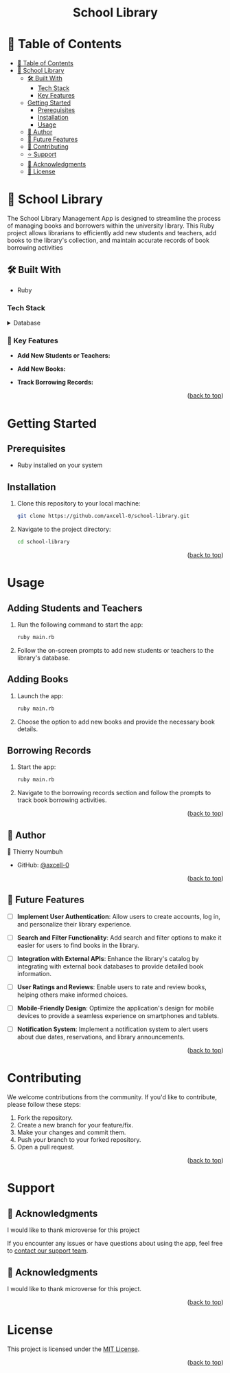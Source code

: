
<div align="center">

  <h1><b>School Library</b></h1>

</div>


# 📗 Table of Contents

- [📗 Table of Contents](#-table-of-contents)
- [📖 School Library ](#School-Library)
  - [🛠 Built With ](#built-with)
    - [Tech Stack ](#tech-stack)
    - [Key Features ](#key-features)
  - [Getting Started](#getting-started)
    - [Prerequisites](#prerequisites)
    - [Installation](#installation)
    - [Usage](#usage)
  - [👥 Author ](#author)
  - [🔭 Future Features ](#future-features)
  - [🤝 Contributing ](#contributing)
  - [⭐️ Support ](#support)
  - [🙏 Acknowledgments ](#-acknowledgments-)
  - [📝 License ](#license)


<!-- PROJECT DESCRIPTION -->

# 📖 School Library <a name="about-project"></a>


The School Library Management App is designed to streamline the process of managing books and borrowers within the university library. This Ruby project allows librarians to efficiently add new students and teachers, add books to the library's collection, and maintain accurate records of book borrowing activities

## 🛠 Built With <a name="built-with"></a>

- Ruby

### Tech Stack <a name="tech-stack"></a>

<details>
<summary>Database</summary>
  <ul>
    <li><a href="https://www.postgresql.org/">PostgreSQL</a></li>
  </ul>
</details>

<!-- Features -->

### 🔑 Key Features <a name="key-features"></a>

- **Add New Students or Teachers:** 

- **Add New Books:**

- **Track Borrowing Records:** 

<p align="right">(<a href="#readme-top">back to top</a>)</p>


<!-- GETTING STARTED -->

# Getting Started <a name="getting-started"></a>

## Prerequisites

- Ruby installed on your system

## Installation

1. Clone this repository to your local machine:

   ```bash
   git clone https://github.com/axcell-0/school-library.git
   ```

2. Navigate to the project directory:

   ```bash
   cd school-library
   ```

<p align="right">(<a href="#readme-top">back to top</a>)</p>

# Usage <a name="usage"></a>

## Adding Students and Teachers <a name="adding-students-and-teachers"></a>

1. Run the following command to start the app:

   ```bash
   ruby main.rb
   ```

2. Follow the on-screen prompts to add new students or teachers to the library's database.

## Adding Books <a name="adding-books"></a>

1. Launch the app:

   ```bash
   ruby main.rb
   ```

2. Choose the option to add new books and provide the necessary book details.

## Borrowing Records <a name="borrowing-records"></a>

1. Start the app:

   ```bash
   ruby main.rb
   ```

2. Navigate to the borrowing records section and follow the prompts to track book borrowing activities.

<p align="right">(<a href="#readme-top">back to top</a>)</p>

<!-- AUTHOR -->

## 👤 Author <a name="author"></a>

👤 Thierry Noumbuh


- GitHub: [@axcell-0](https://github.com/axcell-0)

<p align="right">(<a href="#readme-top">back to top</a>)</p>

<!-- FUTURE FEATURES -->

## 🔭 Future Features <a name="future-features"></a>

- [ ] **Implement User Authentication**: Allow users to create accounts, log in, and personalize their library experience.

- [ ] **Search and Filter Functionality**: Add search and filter options to make it easier for users to find books in the library.

- [ ] **Integration with External APIs**: Enhance the library's catalog by integrating with external book databases to provide detailed book information.

- [ ] **User Ratings and Reviews**: Enable users to rate and review books, helping others make informed choices.

- [ ] **Mobile-Friendly Design**: Optimize the application's design for mobile devices to provide a seamless experience on smartphones and tablets.

- [ ] **Notification System**: Implement a notification system to alert users about due dates, reservations, and library announcements.

<p align="right">(<a href="#readme-top">back to top</a>)</p>


# Contributing <a name="contributing"></a>

We welcome contributions from the community. If you'd like to contribute, please follow these steps:

1. Fork the repository.
2. Create a new branch for your feature/fix.
3. Make your changes and commit them.
4. Push your branch to your forked repository.
5. Open a pull request.

<p align="right">(<a href="#readme-top">back to top</a>)</p>

# Support <a name="support"></a>

## 🙏 Acknowledgments <a name="acknowledgements"></a>

I would like to thank microverse for this project

If you encounter any issues or have questions about using the app, feel free to [contact our support team](https://github.com/axcell-0/school-library/issues).

## 🙏 Acknowledgments <a name="acknowledgements"></a>

I would like to thank microverse for this project.

<p align="right">(<a href="#readme-top">back to top</a>)</p>

# License <a name="license"></a>

This project is licensed under the [MIT License](./LICENSE).

<p align="right">(<a href="#readme-top">back to top</a>)</p>

